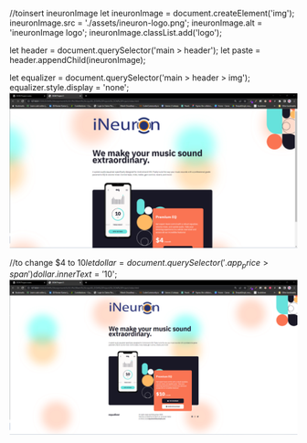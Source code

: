 //toinsert ineuronImage
let ineuronImage = document.createElement('img');
ineuronImage.src = './assets/ineuron-logo.png';
ineuronImage.alt = 'ineuronImage logo'; 
ineuronImage.classList.add('logo');

let header = document.querySelector('main > header');
let paste = header.appendChild(ineuronImage);

let equalizer = document.querySelector('main > header > img');
equalizer.style.display = 'none';
![ineuronImage](image.png)

//to change $4 to $10 
let dollar = document.querySelector('.app_price > span')
dollar.innerText = '$10';
![dollarPrice](image-1.png)